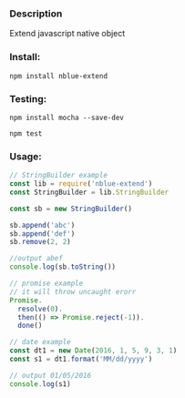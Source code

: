 ### Description

Extend javascript native object

### Install:
``` shell
npm install nblue-extend
```

### Testing:
``` shell
npm install mocha --save-dev

npm test
```

### Usage:
``` javascript
// StringBuilder example
const lib = require('nblue-extend')
const StringBuilder = lib.StringBuilder

const sb = new StringBuilder()

sb.append('abc')
sb.append('def')
sb.remove(2, 2)

//output abef
console.log(sb.toString())

// promise example
// it will throw uncaught erorr
Promise.
  resolve(0).
  then(() => Promise.reject(-1)).
  done()

// date example
const dt1 = new Date(2016, 1, 5, 9, 3, 1)
const s1 = dt1.format('MM/dd/yyyy')

// output 01/05/2016
console.log(s1)
```
